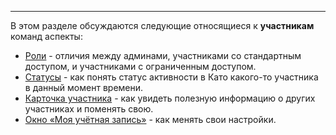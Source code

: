 ***

В этом разделе обсуждаются следующие относящиеся к **участникам** команд аспекты:

 - [Роли](/articles/ru/members/roles) - отличия между админами, участниками со стандартным доступом, и участниками с ограниченным доступом. 
 - [Статусы](/articles/ru/members/statuses) - как понять статус активности в Като какого-то участника в данный момент времени. 
 - [Карточка участника](/articles/ru/members/profile-cards) - как увидеть полезную информацию о других участниках и поменять свою.  
 - [Окно «Моя учётная запись»](/articles/ru/members/my-account) - как менять свои настройки.
